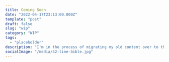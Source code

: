 ```yaml
---
title: Coming Soon
date: "2022-04-17T23:13:00.000Z"
template: "post"
draft: false
slug: "wip"
category: "WIP"
tags:
  - "placeholder"
description: "I'm in the process of migrating my old content over to this blog."
socialImage: "/media/42-line-bible.jpg"
---
```

